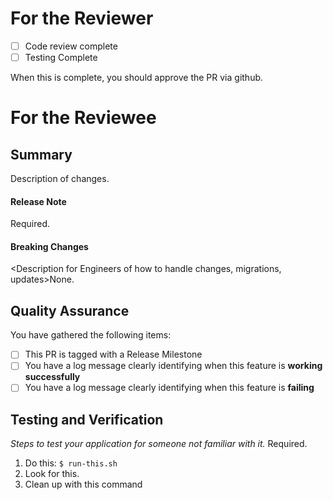 # For the Reviewer
- [ ] Code review complete
- [ ] Testing Complete

When this is complete, you should approve the PR via github.

# For the Reviewee

<Reminder PR Title should be JIRA_NUMBER and Useful Description>

## Summary
Description of changes.

#### Release Note
<Concise sentence describing change>Required.

#### Breaking Changes
<Description for Engineers of how to handle changes, migrations, updates>None.

## Quality Assurance

You have gathered the following items:
  - [ ] This PR is tagged with a Release Milestone
  - [ ] You have a log message clearly identifying when this feature is **working successfully**
  - [ ] You have a log message clearly identifying when this feature is **failing**

## Testing and Verification

  *Steps to test your application for someone not familiar with it.* Required.

1. Do this: `$ run-this.sh`
  2. Look for this.
  3. Clean up with this command
